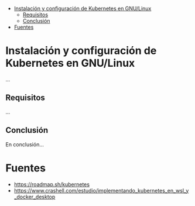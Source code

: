 - [Instalación y configuración de Kubernetes en GNU/Linux](#instalación-y-configuración-de-kubernetes-en-gnulinux)
  - [Requisitos](#requisitos)
  - [Conclusión](#conclusión)
- [Fuentes](#fuentes)

# Instalación y configuración de Kubernetes en GNU/Linux

...

## Requisitos

...

## Conclusión

En conclusión...

# Fuentes
 
- https://roadmap.sh/kubernetes
- https://www.crashell.com/estudio/implementando_kubernetes_en_wsl_y_docker_desktop